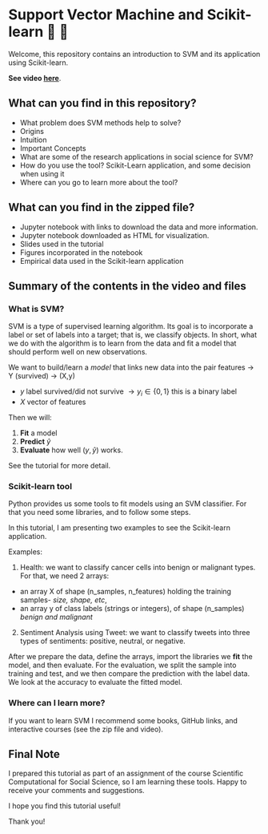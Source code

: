 # Support Vector Machine and Scikit-learn 🤖 🦾

Welcome, this repository contains an introduction to SVM and its application using Scikit-learn. 

**See video [here](https://pitt.hosted.panopto.com/Panopto/Pages/Viewer.aspx?id=5f994000-d1d1-49bf-bec2-ac810157b3b6)**.  


## What can you find in this repository?
- What problem does SVM methods help to solve?
- Origins
- Intuition
- Important Concepts
- What are some of the research applications in social science for SVM? 
- How do you use the tool? Scikit-Learn application, and some decision when using it
- Where can you go to learn more about the tool?

## What can you find in the zipped file?
* Jupyter notebook with links to download the data and more information. 
* Jupyter notebook downloaded as HTML for visualization. 
* Slides used in the tutorial
* Figures incorporated in the notebook
* Empirical data used in the Scikit-learn application

## Summary of the contents in the video and files

### What is SVM?

SVM is a type of supervised learning algorithm. Its goal is to incorporate a label or set of labels into a target; that is, we classify objects. In short, what we do with the algorithm is to learn from the data and fit a model that should perform well on new observations.

We want to build/learn a *model* that links new data into the pair features $\rightarrow$ Y (survived) $\rightarrow$ (X,y)
  + $y$ label survived/did not survive $\rightarrow y_{i} \in \{0,1\}$ this is a binary label
  + $X$ vector of features
  
Then we will:
1. **Fit** a model
2. **Predict**  $\hat{y}$
3. **Evaluate** how well $(y, \hat{y})$ works. 

See the tutorial for more detail. 

### Scikit-learn tool
Python provides us some tools to fit models using an SVM classifier. For that you need some libraries, and to follow some steps. 

In this tutorial, I am presenting two examples to see the Scikit-learn application.

Examples: 
1. Health: we want to classify cancer cells into benign or malignant types. For that, we need 2 arrays:
  - an array X of shape (n_samples, n_features) holding the training samples- _size, shape, etc_,
  - an array y of class labels (strings or integers), of shape (n_samples) _benign and malignant_
2. Sentiment Analysis using Tweet: we want to classify tweets into three types of sentiments: positive, neutral, or negative. 

After we prepare the data, define the arrays, import the libraries we **fit** the model, and then evaluate. For the evaluation, we split the sample into training and test, and we then compare the prediction with the label data. We look at the accuracy to evaluate the fitted model. 

### Where can I learn more?
If you want to learn SVM I recommend some books, GitHub links, and interactive courses (see the zip file and video). 

## Final Note

I prepared this tutorial as part of an assignment of the course Scientific Computational for Social Science, so I am learning these tools. Happy to receive your comments and suggestions. 

I hope you find this tutorial useful!

Thank you!
